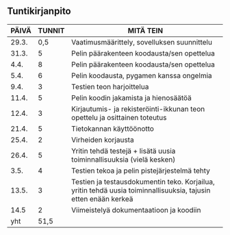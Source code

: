 ## Tuntikirjanpito

| PÄIVÄ | TUNNIT | MITÄ TEIN 
| ---- | ---- | ---- |
| 29.3. | 0,5 | Vaatimusmäärittely, sovelluksen suunnittelu
| 31.3. | 5 | Pelin päärakenteen koodausta/sen opettelua
| 4.4. | 8 | Pelin päärakenteen koodausta/sen opettelua
| 5.4. | 6 | Pelin koodausta, pygamen kanssa ongelmia
| 9.4. | 3 | Testien teon harjoittelua
| 11.4. | 5 | Pelin koodin jakamista ja hienosäätöä
| 12.4. | 3 | Kirjautumis- ja rekisteröinti-ikkunan teon opettelu ja osittainen toteutus
| 21.4. | 5 | Tietokannan käyttöönotto
| 25.4. | 2 | Virheiden korjausta
| 26.4. | 5 | Yritin tehdä testejä + lisätä uusia toiminnallisuuksia (vielä kesken)
| 3.5. | 4 | Testien tekoa ja pelin pistejärjestelmä tehty
| 13.5. | 3 | Testien ja testausdokumentin teko. Korjailua, yritin tehdä uusia toiminnallisuuksia, tajusin etten enään kerkeä
| 14.5 | 2 | Viimeistelyä dokumentaatioon ja koodiin
| yht | 51,5 |
